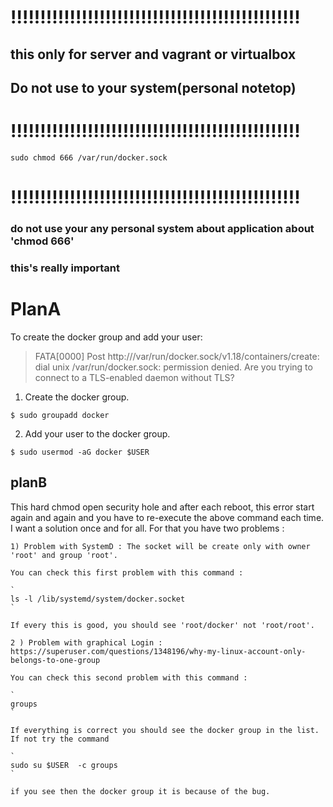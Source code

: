 # !!!!!!!!!!!!!!!!!!!!!!!!!!!!!!!!!!!!!!!!!!!!!!!!!
##  this only for server and vagrant or virtualbox
##  Do not use to your system(personal notetop)
# !!!!!!!!!!!!!!!!!!!!!!!!!!!!!!!!!!!!!!!!!!!!!!!!!
```
sudo chmod 666 /var/run/docker.sock
```
# !!!!!!!!!!!!!!!!!!!!!!!!!!!!!!!!!!!!!!!!!!!!!!!!!

### do not use your any personal system about application about  'chmod 666'
### this's really important

# PlanA 
To create the docker group and add your user:
>   FATA[0000] Post http:///var/run/docker.sock/v1.18/containers/create: dial unix /var/run/docker.sock: permission denied. Are you trying to connect to a TLS-enabled daemon without TLS?

1.  Create the docker group.
```
$ sudo groupadd docker
```
2.  Add your user to the docker group.
```
$ sudo usermod -aG docker $USER
```

## planB
This hard chmod open security hole and after each reboot, this error start again and again and you have to re-execute the above command each time. I want a solution once and for all. For that you have two problems :

    1) Problem with SystemD : The socket will be create only with owner 'root' and group 'root'.

    You can check this first problem with this command :

    `
    ls -l /lib/systemd/system/docker.socket
    `

    If every this is good, you should see 'root/docker' not 'root/root'.

    2 ) Problem with graphical Login : https://superuser.com/questions/1348196/why-my-linux-account-only-belongs-to-one-group

    You can check this second problem with this command :

    `
    groups
    `

    If everything is correct you should see the docker group in the list. If not try the command

    `
    sudo su $USER  -c groups
    `

    if you see then the docker group it is because of the bug.

